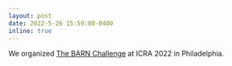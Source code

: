 ```yaml
---
layout: post
date: 2022-5-26 15:59:00-0400
inline: true
---
```


We organized [The BARN Challenge](https://people.cs.gmu.edu/~xxiao2/Research/BARN_Challenge/BARN_Challenge.html) at ICRA 2022 in Philadelphia.